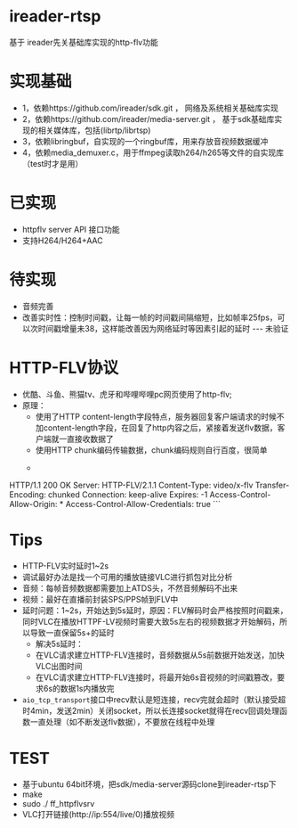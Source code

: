 
# ireader-rtsp
基于 ireader先关基础库实现的http-flv功能  

# 实现基础
* 1，依赖https://github.com/ireader/sdk.git ， 网络及系统相关基础库实现  
* 2，依赖https://github.com/ireader/media-server.git ， 基于sdk基础库实现的相关媒体库，包括(librtp/librtsp)  
* 3，依赖libringbuf，自实现的一个ringbuf库，用来存放音视频数据缓冲  
* 4，依赖media_demuxer.c，用于ffmpeg读取h264/h265等文件的自实现库（test时才是用）  

# 已实现
* httpflv server API 接口功能  
* 支持H264/H264+AAC  


# 待实现
* 音频完善  
* 改善实时性：控制时间戳，让每一帧的时间戳间隔缩短，比如帧率25fps，可以次时间戳增量未38，这样能改善因为网络延时等因素引起的延时 --- 未验证  

# HTTP-FLV协议
* 优酷、斗鱼、熊猫tv、虎牙和哔哩哔哩pc网页使用了http-flv;
* 原理：  
	* 使用了HTTP content-length字段特点，服务器回复客户端请求的时候不加content-length字段，在回复了http内容之后，紧接着发送flv数据，客户端就一直接收数据了  
	* 使用HTTP chunk编码传输数据，chunk编码规则自行百度，很简单  
	* ```
HTTP/1.1 200 OK
Server: HTTP-FLV/2.1.1
Content-Type: video/x-flv
Transfer-Encoding: chunked
Connection: keep-alive
Expires: -1
Access-Control-Allow-Origin: *
Access-Control-Allow-Credentials: true
	```

# Tips
* HTTP-FLV实时延时1~2s   
* 调试最好办法是找一个可用的播放链接VLC进行抓包对比分析  
* 音频：每帧音频数据都需要加上ATDS头，不然音频解码不出来  
* 视频：最好在直播前封装SPS/PPS帧到FLV中  
* 延时问题：1~2s，开始达到5s延时，原因：FLV解码时会严格按照时间戳来，同时VLC在播放HTTPF-LV视频时需要大致5s左右的视频数据才开始解码，所以导致一直保留5s+的延时  
	* 解决5s延时：
	* 在VLC请求建立HTTP-FLV连接时，音频数据从5s前数据开始发送，加快VLC出图时间  
	* 在VLC请求建立HTTP-FLV连接时，将最开始6s音视频的时间戳篡改，要求6s的数据1s内播放完  
* `aio_tcp_transport`接口中recv默认是短连接，recv完就会超时（默认接受超时4min，发送2min）关闭socket，所以长连接socket就得在recv回调处理函数一直处理（如不断发送flv数据），不要放在线程中处理  


# TEST
* 基于ubuntu 64bit环境，把sdk/media-server源码clone到ireader-rtsp下  
* make
* sudo ./ ff_httpflvsrv  
* VLC打开链接(http://ip:554/live/0)播放视频  




